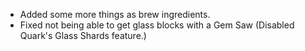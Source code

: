 - Added some more things as brew ingredients.
- Fixed not being able to get glass blocks with a Gem Saw (Disabled Quark's Glass Shards feature.)